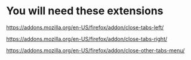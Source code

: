 # You will need these extensions
https://addons.mozilla.org/en-US/firefox/addon/close-tabs-left/

https://addons.mozilla.org/en-US/firefox/addon/close-tabs-right/

https://addons.mozilla.org/en-US/firefox/addon/close-other-tabs-menu/
